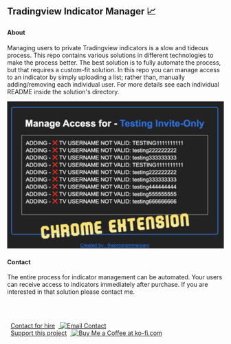 ## Tradingview Indicator Manager 📈

#### About

Managing users to private Tradingview indicators is a slow and tideous process. This repo contains various solutions in different technologies to make the process better. The best solution is to fully automate the process, but that requires a custom-fit solution. In this repo you can manage access to an indicator by simply uploading a list; rather than, manually adding/removing each individual user. For more details see each individual README inside the solution's directory.

![images](images/main.gif)

#### Contact

The entire process for indicator management can be automated. Your users can receive access to indicators immediately after purchase. If you are interested in that solution please contact me.

<br></br>

<div style='display: flex; align-items: center;'>
  <a href='mailto:theprogrammergary@gmail.com' target='_blank'>
    <span style='margin-left: 8px; margin-right: 8px;'>Contact for hire</span>
    <img height='24' style='border: 0px; height: 36px;' src='https://img.shields.io/badge/Gmail-D14836?style=for-the-badge&logo=gmail&logoColor=white' border='0' alt='Email Contact' />
  </a>
</div>

<div style='display: flex; align-items: center;'>
  <a href='https://ko-fi.com/M4M6RTXS2' target='_blank'>
    <span style='margin-left: 8px; margin-right: 8px;'>Support this project</span>
    <img height='24' style='border: 0px; height: 36px;' src='https://img.shields.io/badge/Buy_Me_A_Coffee-FFDD00?style=for-the-badge&logo=buy-me-a-coffee&logoColor=black' border='0' alt='Buy Me a Coffee at ko-fi.com' />
  </a>
</div>
